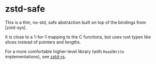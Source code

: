 # zstd-safe

This is a thin, no-std, safe abstraction built on top of the bindings from [zstd-sys].

It is close to a 1-for-1 mapping to the C functions, but uses rust types like slices instead of pointers and lengths.

For a more comfortable higher-level library (with `Read`/`Write` implementations), see [zstd-rs].

[zstd-rs]: https://github.com/gyscos/zstd-rs/tree/main/zstd-safe/zstd-sys
[zstd-rs]: https://github.com/gyscos/zstd-rs
